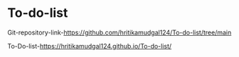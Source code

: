 # To-do-list
Git-repository-link-https://github.com/hritikamudgal124/To-do-list/tree/main

To-Do-list-https://hritikamudgal124.github.io/To-do-list/
